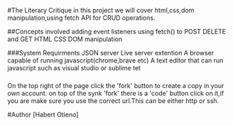 #The Literary Critique
in this project we will cover html,css,dom manipulation,using fetch API for CRUD operations.

##Concepts involved
 adding event listeners
 using fetch() to POST DELETE and GET
 HTML
 CSS
 DOM manipulation

###System Requirments
JSON server
Live server extention
A browser capable of running javascript(chrome,brave etc)
A text editor that can run javascript such as visual studio or sublime tet

###
On the top right of the page click the 'fork' button to create a copy in your own account.
on top of the synk 'fork' there is a 'code' button click on it,if you are make sure you use the correct url.This can be either http or ssh.


#Author
[Habert Otieno]

